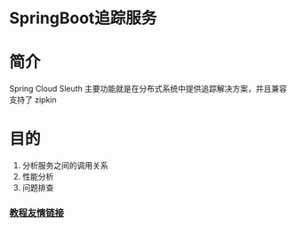 # SpringBoot追踪服务
# 简介
Spring Cloud Sleuth 主要功能就是在分布式系统中提供追踪解决方案，并且兼容支持了 zipkin

# 目的
1. 分析服务之间的调用关系
2. 性能分析
3. 问题排查

### [教程友情链接](https://yq.aliyun.com/articles/78128?utm_campaign=wenzhang&utm_medium=article&utm_source=QQ-qun&201758&utm_content=m_19862)